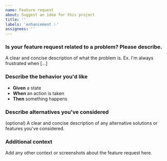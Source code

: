 ```yaml
---
name: Feature request
about: Suggest an idea for this project
title: ''
labels: 'enhancement ✨'
assignees: ''
---
```


### Is your feature request related to a problem? Please describe.
A clear and concise description of what the problem is. Ex. I'm always frustrated when [...]

### Describe the behavior you'd like

- **Given** a state
- **When** an action is taken
- **Then** something happens

### Describe alternatives you've considered
(optional) A clear and concise description of any alternative solutions or features you've considered.

### Additional context
Add any other context or screenshots about the feature request here.
